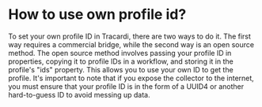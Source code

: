 # How to use own profile id?

To set your own profile ID in Tracardi, there are two ways to do it. The first way requires a commercial bridge, while
the second way is an open source method. The open source method involves passing your profile ID in properties, copying
it to profile IDs in a workflow, and storing it in the profile's "ids" property. This allows you to use your own ID to
get the profile. It's important to note that if you expose the collector to the internet, you must ensure that your
profile ID is in the form of a UUID4 or another hard-to-guess ID to avoid messing up data.